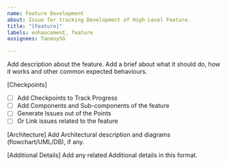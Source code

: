 ```yaml
---
name: Feature Development
about: Issue for tracking Development of High Level Feature.
title: "[Feature]"
labels: enhancement, feature
assignees: TanmoySG

---
```


Add description about the feature. Add a brief about what it should do, how it works and other common expected behaviours.

[Checkpoints]
- [ ] Add Checkpoints to Track Progress
- [ ] Add Components and Sub-components of the feature
- [ ] Generate Issues out of the Points
- [ ] Or Link issues related to the feature

[Architecture]
Add Architectural description and diagrams (flowchart/UML/DB), if any.

[Additional Details]
Add any related Additional details in this format.
